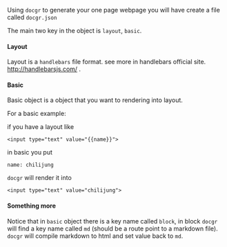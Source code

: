 Using `docgr` to generate your one page webpage you will have create a file called `docgr.json`

The main two key in the object is `layout`, `basic`.

#### Layout

Layout is a `handlebars` file format. see more in handlebars official site. http://handlebarsjs.com/ . 


#### Basic

Basic object is a object that you want to rendering into layout. 


For a basic example:

if you have a layout like

```
<input type="text" value="{{name}}">
```

in basic you put

```
name: chilijung
```

`docgr` will render it into 

```
<input type="text" value="chilijung">
```

#### Something more

Notice that in `basic` object there is a key name called `block`, in block `docgr` will find a key name called `md` (should be a route point to a markdown file). `docgr` will compile markdown to html and set value back to `md`.
